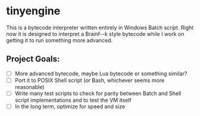# tinyengine
This is a bytecode interpreter written entirely in Windows Batch script. Right now it is designed to interpret a Brainf--k style bytecode while I work on getting it to run something more advanced.

## Project Goals:
- [ ] More advanced bytecode, maybe Lua bytecode or something similar?
- [ ] Port it to POSIX Shell script (or Bash, whichever seems more reasonable)
- [ ] Write many test scripts to check for parity between Batch and Shell script implementations and to test the VM itself
- [ ] In the long term, optimize for speed and size